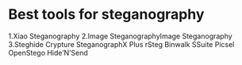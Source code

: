 # Best tools for steganography 

1.Xiao Steganography
2.Image SteganographyImage Steganography
3.Steghide
Crypture
SteganographX Plus
rSteg
Binwalk
SSuite Picsel
OpenStego
Hide’N’Send
